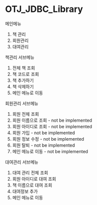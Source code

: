 # OTJ_JDBC_Library

메인메뉴
1. 책 관리
2. 회원관리
3. 대여관리

책관리 서브메뉴
1. 전체 책 조회
2. 책 코드로 조회
3. 책 추가하기
4. 책 삭제하기
5. 메인 메뉴로 이동

회원관리 서브메뉴
1. 회원 전체 조회
2. 회원 이름으로 조회  - not be implemented
3. 회원 아이디로 조회  - not be implemented
4. 회원 가입   - not be implemented
5. 회원 정보 수정  - not be implemented
6. 회원 탈퇴  - not be implemented
7. 메인 메뉴로 이동  - not be implemented


대여관리 서브메뉴
1. 대여 관리 전체 조회
2. 회원 아이디로 대여 조회
3. 책 이름으로 대여 조회
4. 대여정보 추가
5. 메인 메뉴로 이동
